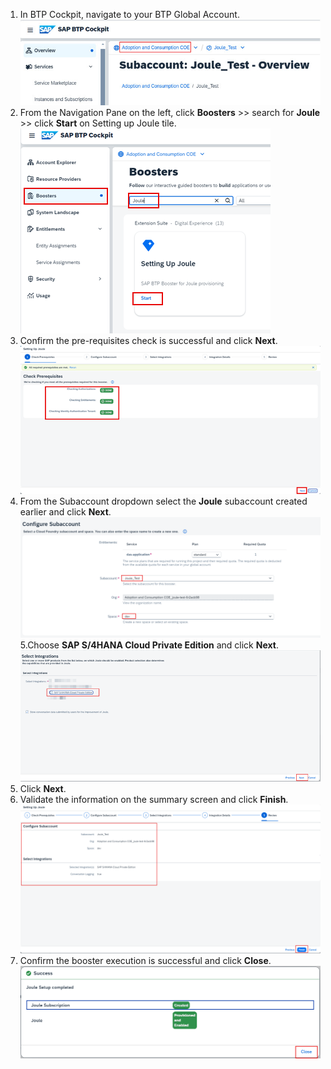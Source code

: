 1. In BTP Cockpit, navigate to your BTP Global Account.<br/>
![run_booster](1.jpg)
2. From the Navigation Pane on the left, click **Boosters** >> search for **Joule** >> click **Start** on Setting up Joule tile.<br/>
![run_booster](2.png)
3. Confirm the pre-requisites check is successful and click **Next**.</br>
![run_booster](3.png)
4. From the Subaccount dropdown select the **Joule** subaccount created earlier and click **Next**.</br>
![run_booster](4.png)
5.Choose **SAP S/4HANA Cloud Private Edition** and click **Next**.</br>
![run_booster](5.png)
6. Click **Next**.
7. Validate the information on the summary screen and click **Finish**.</br>
![run_booster](6.png)
8. Confirm the booster execution is successful and click **Close**.</br>
![run_booster](7.png)
